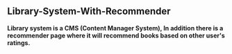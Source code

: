 ## Library-System-With-Recommender

**Library system is a CMS (Content Manager System), In addition there is a recommender page where it will recommend books based on other user's ratings.**
